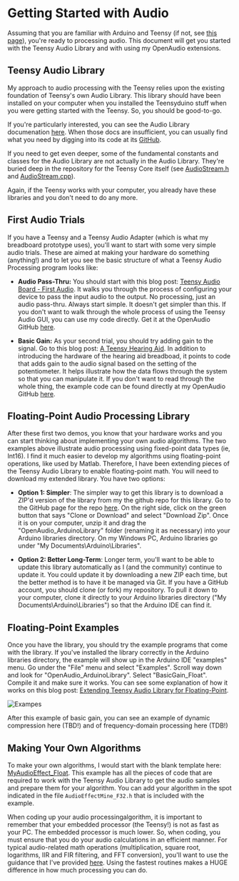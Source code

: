 Getting Started with Audio
===========================

Assuming that you are familiar with Arduino and Teensy (if not, see [this page](https://github.com/chipaudette/OpenAudio/blob/master/Docs/Getting%20Started/Starting%20From%20Scratch.md)), you're ready to processing audio.  This document will get you started with the Teensy Audio Library and with using my OpenAudio extensions.

Teensy Audio Library
------------

My approach to audio processing with the Teensy relies upon the existing foundation of Teensy's own Audio Library.  This library should have been installed on your computer when you installed the Teensyduino stuff when you were getting started with the Teensy.  So, you should be good-to-go.

If you're particularly interested, you can see the Audio Library documenation [here](http://www.pjrc.com/teensy/td_libs_Audio.html).  When those docs are insufficient, you can usually find what you need by digging into its code at its [GitHub](https://github.com/PaulStoffregen/Audio).  

If you need to get even deeper, some of the fundamental constants and classes for the Audio Library are not actually in the Audio Library.  They're buried deep in the repository for the Teensy Core itself (see [AudioStream.h](https://github.com/PaulStoffregen/cores/blob/master/teensy3/AudioStream.h) and [AudioStream.cpp](https://github.com/PaulStoffregen/cores/blob/master/teensy3/AudioStream.cpp)).  

Again, if the Teensy works with your computer, you already have these libraries and you don't need to do any more.

First Audio Trials
-----------------

If you have a Teensy and a Teensy Audio Adapter (which is what my breadboard prototype uses), you'll want to start with some very simple audio trials.  These are aimed at making your hardware do something (anything!) and to let you see the basic structure of what a Teensy Audio Processing program looks like:

* **Audio Pass-Thru:**  You should start with this blog post: [Teensy Audio Board - First Audio](http://openaudio.blogspot.com/2016/10/teensy-audio-board-first-audio.html). It walks you through the process of configuring your device to pass the input audio to the output.  No processing, just an audio pass-thru.  Always start simple.  It doesn't get simpler than this.  If you don't want to walk through the whole process of using the Teensy Audio GUI, you can use my code directly.  Get it at the OpenAudio GitHub [here](https://github.com/chipaudette/OpenAudio_blog/tree/master/2016-10-23%20First%20Teensy%20Audio/Arduino/BasicLineInPassThrough).

* **Basic Gain:** As your second trial, you should try adding gain to the signal.  Go to this blog post: [A Teensy Hearing Aid](http://openaudio.blogspot.com/2016/11/a-teensy-hearing-aid.html).  In addition to introducing the hardware of the hearing aid breadboad, it points to code that adds gain to the audio signal based on the setting of the potentiometer.  It helps illustrate how the data flows through the system so that you can manipulate it.  If you don't want to read through the whole thing, the example code can be found directly at my OpenAudio GitHub [here](https://github.com/chipaudette/OpenAudio_blog/tree/master/2016-11-20%20Basic%20Hearing%20Aid/BasicGain).

Floating-Point Audio Processing Library
-------------------------------

After these first two demos, you know that your hardware works and you can start thinking about implementing your own audio algorithms.  The two examples above illustrate audio processing using fixed-point data types (ie, Int16).  I find it much easier to develop my algorithms using floating-point operations, like used by Matlab.  Therefore, I have been extending pieces of the Teensy Audio Library to enable floating-point math.  You will need to download my extended library.  You have two options:

* **Option 1: Simpler**:  The simpler way to get this library is to download a ZIP'd version of the library from my the github repo for this library.  Go to the GitHub page for the repo [here](https://github.com/chipaudette/OpenAudio_ArduinoLibrary).  On the right side, click on the green button that says "Clone or Download" and select "Download Zip".  Once it is on your computer, unzip it and drag the "OpenAudio_ArduinoLibrary" folder (renaming it as necessary) into your Arduino libraries directory.  On my Windows PC, Arduino libraries go under "My Documents\Arduino\Libraries\".

* **Option 2: Better Long-Term**:  Longer term, you'll want to be able to update this library automatically as I (and the community) continue to update it.  You could update it by downloading a new ZIP each time, but the better method is to have it be managed via Git.  If you have a GitHub account, you should clone (or fork) my repository.  To pull it down to your computer, clone it directly to your Arduino libraries directory ("My Documents\Arduino\Libraries\") so that the Arduino IDE can find it.

Floating-Point Examples
-------------------------

Once you have the library, you should try the example programs that come with the library.  If you've installed the library correctly in the Arduino libraries directory, the example will show up in the Arduino IDE "examples" menu.  Go under the "File" menu and select "Examples".  Scroll way down and look for "OpenAudio_ArduinoLibrary".  Select "BasicGain_Float".  Compile it and make sure it works.  You can see some explanation of how it works on this blog post: [Extending Teensy Audio Library for Floating-Point](http://openaudio.blogspot.com/2016/12/extending-teensy-audio-library-for.html).

![Exampes](https://4.bp.blogspot.com/-m5f4ZGKg5pw/WEM6ARN-BAI/AAAAAAAAEEc/IAby6zgbSTcAa2Dr4hmqlBYV2bh6eD13QCEw/s400/Screenshot_examples.png "Examples")

After this example of basic gain, you can see an example of dynamic compression here (TBD!) and of frequency-domain processing here (TDB!)

Making Your Own Algorithms
---------------------------

To make your own algorithms, I would start with the blank template here: [MyAudioEffect_Float](https://github.com/chipaudette/OpenAudio_ArduinoLibrary/tree/master/examples/MyAudioEffect_Float).  This example has all the pieces of code that are required to work with the Teensy Audio Library to get the audio samples and prepare them for your algorithm.  You can add your algorithm in the spot indicated in the file `AudioEffectMine_F32.h` that is included with the example.

When coding up your audio processingalgorithm, it is important to remember that your embedded processor (the Teensy!) is not as fast as your PC.  The embedded processor is much lower.  So, when coding, you must ensure that you do your audio calculations in an efficient manner.  For typical audio-related math operations (multiplication, square root, logarithms, IIR and FIR filtering, and FFT conversion), you'll want to use the guidance that I've provided [here](https://github.com/chipaudette/OpenAudio/blob/master/Docs/Programming%20Algorithms/Using%20DSP%20Exentions.md).  Using the fastest routines makes a HUGE difference in how much processing you can do.

